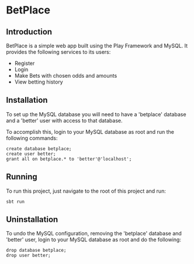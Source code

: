 # BetPlace

## Introduction

BetPlace is a simple web app built using the Play Framework and MySQL.
It provides the following services to its users:
- Register
- Login
- Make Bets with chosen odds and amounts
- View betting history

## Installation

To set up the MySQL database you will need to have a 'betplace'
database and a 'better' user with access to that database.

To accomplish this, login to your MySQL database as root and run the
following commands:
```
create database betplace;
create user better;
grant all on betplace.* to 'better'@'localhost';
```

## Running

To run this project, just navigate to the root of this project and run:
```
sbt run
```

## Uninstallation

To undo the MySQL configuration, removing the 'betplace' database and
'better' user, login to your MySQL database as root and do the
following: 
```
drop database betplace;
drop user better;
```
